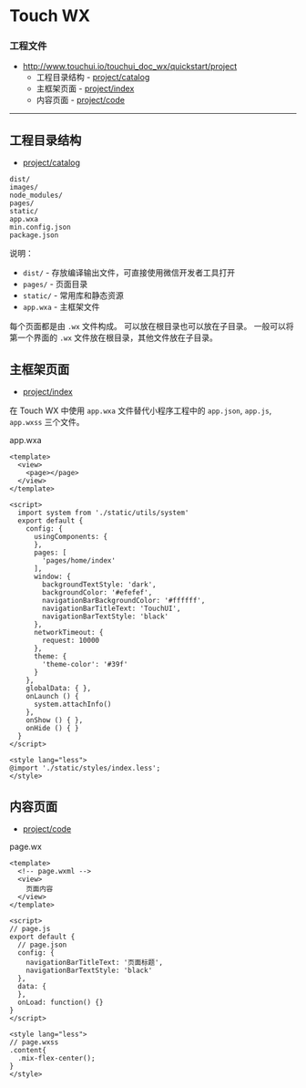 # Touch WX

### 工程文件

- <http://www.touchui.io/touchui_doc_wx/quickstart/project>
    - 工程目录结构 - [project/catalog]
    - 主框架页面 - [project/index]
    - 内容页面 - [project/code]

---

## 工程目录结构
- [project/catalog]

```
dist/
images/
node_modules/
pages/
static/
app.wxa
min.config.json
package.json
```

说明：

- `dist/` - 存放编译输出文件，可直接使用微信开发者工具打开
- `pages/` - 页面目录
- `static/` - 常用库和静态资源
- `app.wxa` - 主框架文件

每个页面都是由 `.wx` 文件构成。
可以放在根目录也可以放在子目录。
一般可以将第一个界面的 `.wx` 文件放在根目录，其他文件放在子目录。

## 主框架页面
- [project/index] 

在 Touch WX 中使用 `app.wxa` 文件替代小程序工程中的 `app.json`, `app.js`, `app.wxss` 三个文件。

app.wxa

```vue
<template>
  <view>
    <page></page>
  </view>
</template>

<script>
  import system from './static/utils/system'
  export default {
    config: {
      usingComponents: {
      },
      pages: [
        'pages/home/index'
      ],
      window: {
        backgroundTextStyle: 'dark',
        backgroundColor: '#efefef',
        navigationBarBackgroundColor: '#ffffff',
        navigationBarTitleText: 'TouchUI',
        navigationBarTextStyle: 'black'
      },
      networkTimeout: {
        request: 10000
      },
      theme: {
        'theme-color': '#39f'
      }
    },
    globalData: { },
    onLaunch () { 
      system.attachInfo()
    },
    onShow () { },
    onHide () { }
  }
</script>

<style lang="less">
@import './static/styles/index.less';
</style>
```

## 内容页面
- [project/code]

page.wx

```vue
<template>
  <!-- page.wxml -->
  <view>
    页面内容
  </view>
</template>

<script>
// page.js
export default {
  // page.json
  config: {
    navigationBarTitleText: '页面标题',
    navigationBarTextStyle: 'black'
  },
  data: {
  },
  onLoad: function() {}
}
</script>

<style lang="less">
// page.wxss
.content{
  .mix-flex-center();
}
</style>
```


[project/catalog]: <http://www.touchui.io/touchui_doc_wx/quickstart/project/catalog>
[project/index]: <http://www.touchui.io/touchui_doc_wx/quickstart/project/index>
[project/code]: <http://www.touchui.io/touchui_doc_wx/quickstart/project/code>
